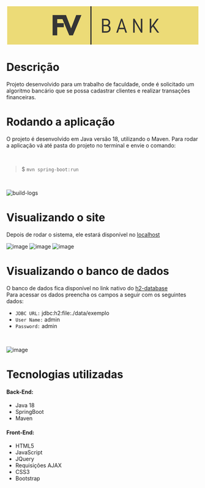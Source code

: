 <div align="center">
  <img src="/src/main/resources/static/img/logo-extenso-amarelo.png">
</div>
 
# Descrição
Projeto desenvolvido para um trabalho de faculdade, onde é solicitado um algoritmo bancário que se possa cadastrar clientes e realizar transações financeiras.

# Rodando a aplicação
O projeto é desenvolvido em Java versão 18, utilizando o Maven. Para rodar a aplicação vá até pasta do projeto no terminal e envie o comando:<br> 

<br>

>$ `mvn spring-boot:run`

<br>

![build-logs](https://user-images.githubusercontent.com/90570370/169057847-a34f6cef-2196-4ca4-ab14-7a71a422ec0c.png)

<!-- 
# Rodando a aplicação com Docker
Necessário ter o maven instalado.<br>
Vá até a pasta do projeto no terminal e envie os seguintes comandos:<br>

<br>

>$ `sudo mvn package`
###### * Baixar todas as dependecias, criar o arquivo JAR e rodar o Dockerfile (criando a imagem):

<br>

>$ `sudo docker images`
###### * Listar todas as imagens disponíveis e procurar o ID da imagem com nome = 'uniesp/ted/bank':

<br>

>$ `sudo docker run -p 8080:8080 ID-DA-IMAGEM`
###### * Rodar o container na porta 8080:

<br>
 -->
# Visualizando o site
Depois de rodar o sistema, ele estará disponível no <a target="_blank" href="http:127.0.0.1:8080">localhost</a>

![image](https://user-images.githubusercontent.com/90570370/169720075-edd8bac2-bde4-4e64-a9d2-cc9ec05c04b9.png)
![image](https://user-images.githubusercontent.com/90570370/169720140-284895dd-9c31-43c9-9705-b9cf15d4676d.png)
![image](https://user-images.githubusercontent.com/90570370/169720178-247dd984-3eb5-4d0b-bb27-09edf092390d.png)


# Visualizando o banco de dados
O banco de dados fica disponível no link nativo do <a target="_blank" href="http:127.0.0.1:8080/h2-console">h2-database</a><br>
Para acessar os dados preencha os campos a seguir com os seguintes dados:<br>

- `JDBC URL:`   jdbc:h2:file:./data/exemplo<br>
- `User Name:` admin<br>
- `Password:`   admin

<br>

![image](https://user-images.githubusercontent.com/90570370/169720272-4cee217e-3052-4a79-8f96-0c37b39f3ea7.png)



# Tecnologias utilizadas
#### Back-End:
 - Java 18
 - SpringBoot
 - Maven

#### Front-End:
 - HTML5
 - JavaScript
 - JQuery
 - Requisições AJAX
 - CSS3
 - Bootstrap
